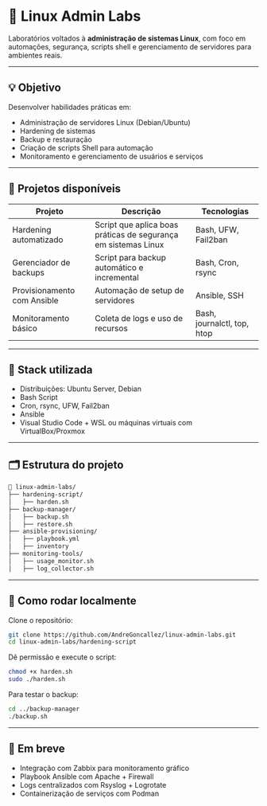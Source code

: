 # 🐧 Linux Admin Labs

Laboratórios voltados à **administração de sistemas Linux**, com foco em automações, segurança, scripts shell e gerenciamento de servidores para ambientes reais.

---

## 💡 Objetivo

Desenvolver habilidades práticas em:

- Administração de servidores Linux (Debian/Ubuntu)
- Hardening de sistemas
- Backup e restauração
- Criação de scripts Shell para automação
- Monitoramento e gerenciamento de usuários e serviços

---

## 🚀 Projetos disponíveis

| Projeto | Descrição | Tecnologias |
|---------|-----------|-------------|
| Hardening automatizado | Script que aplica boas práticas de segurança em sistemas Linux | Bash, UFW, Fail2ban |
| Gerenciador de backups | Script para backup automático e incremental | Bash, Cron, rsync |
| Provisionamento com Ansible | Automação de setup de servidores | Ansible, SSH |
| Monitoramento básico | Coleta de logs e uso de recursos | Bash, journalctl, top, htop |

---

## 🧰 Stack utilizada

- Distribuições: Ubuntu Server, Debian  
- Bash Script  
- Cron, rsync, UFW, Fail2ban  
- Ansible  
- Visual Studio Code + WSL ou máquinas virtuais com VirtualBox/Proxmox

---

## 🗂️ Estrutura do projeto

```bash
📁 linux-admin-labs/
├── hardening-script/
│   ├── harden.sh
├── backup-manager/
│   ├── backup.sh
│   ├── restore.sh
├── ansible-provisioning/
│   ├── playbook.yml
│   ├── inventory
├── monitoring-tools/
│   ├── usage_monitor.sh
│   ├── log_collector.sh
```

---

## 🧠 Como rodar localmente

Clone o repositório:

```bash
git clone https://github.com/AndreGoncallez/linux-admin-labs.git
cd linux-admin-labs/hardening-script
```

Dê permissão e execute o script:

```bash
chmod +x harden.sh
sudo ./harden.sh
```

Para testar o backup:

```bash
cd ../backup-manager
./backup.sh
```

---

## 🧪 Em breve

- Integração com Zabbix para monitoramento gráfico
- Playbook Ansible com Apache + Firewall
- Logs centralizados com Rsyslog + Logrotate
- Containerização de serviços com Podman
